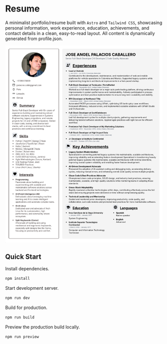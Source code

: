 # Resume

A minimalist portfolio/resume built with `Astro` and `Tailwind CSS`, showcasing personal information, work experience, education, achievements, and contact details in a clean, easy-to-read layout. All content is dynamically generated from profile.json.

![Preview](assets/preview.png)

## Quick Start

Install dependencies.

``` bash
npm install
```

Start development server.

``` bash
npm run dev
```

Build for production.

``` bash
npm run build
```

Preview the production build locally.

``` bash
npm run preview
```

